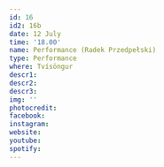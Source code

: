 ```yaml
---
id: 16
id2: 16b
date: 12 July
time: '18.00'
name: Performance (Radek Przedpełski)
type: Performance
where: Tvísöngur
descr1: 
descr2: 
descr3: 
img: ''
photocredit: 
facebook: 
instagram: 
website:
youtube:
spotify:
---
```

